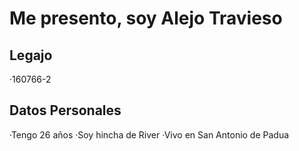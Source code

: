 # Me presento, soy Alejo Travieso
## Legajo
·160766-2
## Datos Personales
·Tengo 26 años
·Soy hincha de River
·Vivo en San Antonio de Padua

